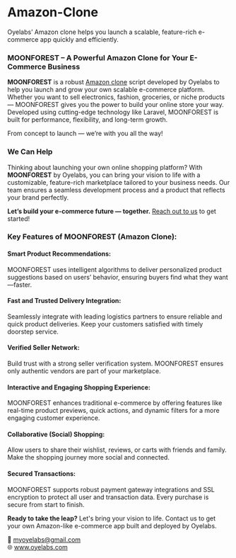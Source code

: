 # Amazon-Clone
Oyelabs’ Amazon clone helps you launch a scalable, feature-rich e-commerce app quickly and efficiently.
<section>
<h3>MOONFOREST – A Powerful Amazon Clone</a> for Your E-Commerce Business</h3>

<p>
    <strong>MOONFOREST</strong> is a robust <a href="https://oyelabs.com/amazon-clone/?utm_source=Social+&utm_medium=github&utm_campaign=github_listing" target="_blank">Amazon clone</a> script developed by Oyelabs to help you launch and grow your own scalable e-commerce platform. Whether you want to sell electronics, fashion, groceries, or niche products — MOONFOREST gives you the power to build your online store your way. Developed using cutting-edge technology like Laravel, MOONFOREST is built for performance, flexibility, and long-term growth.
  </p>
  <p>
    From concept to launch — we’re with you all the way!
  </p>

  <h3>We Can Help</h3>
  <p>
    Thinking about launching your own online shopping platform? With <strong>MOONFOREST</strong> by Oyelabs, you can bring your vision to life with a customizable, feature-rich marketplace tailored to your business needs. Our team ensures a seamless development process and a product that reflects your brand perfectly.
  </p>
  <p>
    <strong>Let’s build your e-commerce future — together.</strong> <a href="mailto:grow@oyelabs.com">Reach out to us</a> to get started!
  </p>
</section>
  <h3><strong>Key Features of MOONFOREST (Amazon Clone):</strong></h3>

  <h4><strong>Smart Product Recommendations:</strong></h4>
  <p>
    MOONFOREST uses intelligent algorithms to deliver personalized product suggestions based on users’ behavior, ensuring buyers find what they want—faster.
  </p>

  <h4><strong>Fast and Trusted Delivery Integration:</strong></h4>
  <p>
    Seamlessly integrate with leading logistics partners to ensure reliable and quick product deliveries. Keep your customers satisfied with timely doorstep service.
  </p>

  <h4><strong>Verified Seller Network:</strong></h4>
  <p>
    Build trust with a strong seller verification system. MOONFOREST ensures only authentic vendors are part of your marketplace.
  </p>

  <h4><strong>Interactive and Engaging Shopping Experience:</strong></h4>
  <p>
    MOONFOREST enhances traditional e-commerce by offering features like real-time product previews, quick actions, and dynamic filters for a more engaging customer experience.
  </p>

  <h4><strong>Collaborative (Social) Shopping:</strong></h4>
  <p>
    Allow users to share their wishlist, reviews, or carts with friends and family. Make the shopping journey more social and connected.
  </p>

  <h4><strong>Secured Transactions:</strong></h4>
  <p>
    MOONFOREST supports robust payment gateway integrations and SSL encryption to protect all user and transaction data. Every purchase is secure from start to finish.
  </p>

  <p>
    <strong>Ready to take the leap?</strong> Let's bring your vision to life. Contact us to get your own Amazon-like e-commerce app built and deployed by Oyelabs.
  </p>

 <p>
  📧 <a href="mailto:myoyelabs@gmail.com">myoyelabs@gmail.com</a><br>
  🌐 <a href="https://www.oyelabs.com">www.oyelabs.com</a>
</p>
</section>

